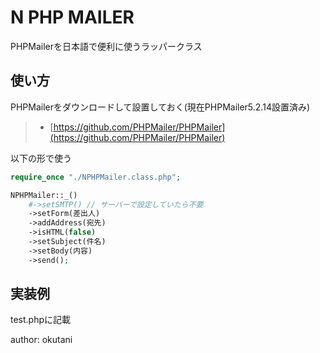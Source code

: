 # N PHP MAILER

PHPMailerを日本語で便利に使うラッパークラス

## 使い方

PHPMailerをダウンロードして設置しておく(現在PHPMailer5.2.14設置済み)

> * [https://github.com/PHPMailer/PHPMailer](https://github.com/PHPMailer/PHPMailer)

以下の形で使う

```php
require_once "./NPHPMailer.class.php";

NPHPMailer::_()
    #->setSMTP() // サーバーで設定していたら不要
    ->setForm(差出人)
    ->addAddress(宛先)
    ->isHTML(false)
    ->setSubject(件名)
    ->setBody(内容)
    ->send();
```

## 実装例

test.phpに記載

author: okutani
